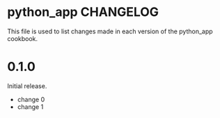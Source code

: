 # python_app CHANGELOG

This file is used to list changes made in each version of the python_app cookbook.

# 0.1.0

Initial release.

- change 0
- change 1

